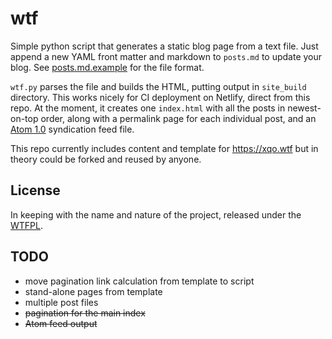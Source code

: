 # wtf

Simple python script that generates a static blog page from a text file. Just append a new YAML front matter and markdown to `posts.md` to update your blog. See [posts.md.example](posts.md.example) for the file format.

`wtf.py` parses the file and builds the HTML, putting output in `site_build` directory. This works nicely for CI deployment on Netlify, direct from this repo. At the moment, it creates one `index.html` with all the posts in newest-on-top order, along with a permalink page for each individual post, and an [Atom 1.0]() syndication feed file.

This repo currently includes content and template for <https://xqo.wtf> but in theory could be forked and reused by anyone.

## License

In keeping with the name and nature of the project, released under the [WTFPL](http://www.wtfpl.net/txt/copying/).

## TODO

- move pagination link calculation from template to script
- stand-alone pages from template
- multiple post files
- ~~pagination for the main index~~
- ~~Atom feed output~~
